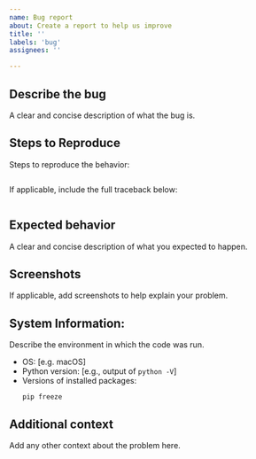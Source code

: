 ```yaml
---
name: Bug report
about: Create a report to help us improve
title: ''
labels: 'bug'
assignees: ''

---
```


## Describe the bug
A clear and concise description of what the bug is.

## Steps to Reproduce
Steps to reproduce the behavior:
```

```

If applicable, include the full traceback below:
```

```

## Expected behavior
A clear and concise description of what you expected to happen.

## Screenshots
If applicable, add screenshots to help explain your problem.

## System Information:

Describe the environment in which the code was run. 
 - OS: [e.g. macOS]
 - Python version: [e.g., output of `python -V`]
 - Versions of installed packages:
    ```
    pip freeze
    ```

## Additional context
Add any other context about the problem here.
